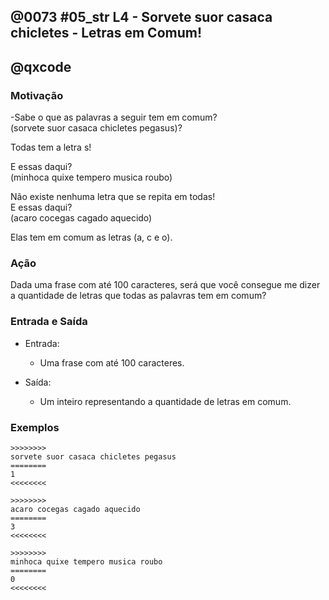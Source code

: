 ## @0073 #05_str L4 - Sorvete suor casaca chicletes - Letras em Comum!
## @qxcode

### Motivação

\-Sabe o que as palavras a seguir tem em comum?  
(sorvete suor casaca chicletes pegasus)?

Todas tem a letra s!

E essas daqui?  
(minhoca quixe tempero musica roubo)

Não existe nenhuma letra que se repita em todas!  
E essas daqui?  
(acaro cocegas cagado aquecido)

Elas tem em comum as letras (a, c e o).

### Ação

Dada uma frase com até 100 caracteres, será que você consegue me dizer a quantidade de letras que todas as palavras tem em comum?

### Entrada e Saída

- Entrada:

  -  Uma frase com até 100 caracteres.  
    

- Saída:

  -  Um inteiro representando a quantidade de letras em comum.  
    

### Exemplos
```
>>>>>>>>
sorvete suor casaca chicletes pegasus
========
1
<<<<<<<<
    
>>>>>>>>
acaro cocegas cagado aquecido
========
3
<<<<<<<<
    
>>>>>>>>
minhoca quixe tempero musica roubo
========
0
<<<<<<<<
```
<!---
>>>>>>>> 01
minhoca quixe tempero musica roubo output=
========
0
<<<<<<<<

>>>>>>>> 02
acaro cocegas cagado aquecido
========
3
<<<<<<<<

>>>>>>>> 03
aaabbcc bbac bbbaacc ccbddbabda  basdbdc
========
3
<<<<<<<<
--->
